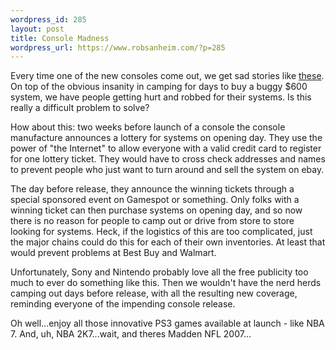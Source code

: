 ```yaml
--- 
wordpress_id: 285
layout: post
title: Console Madness
wordpress_url: https://www.robsanheim.com/?p=285
---
```

Every time one of the new consoles come out, we get sad stories like <a href="https://money.cnn.com/2006/11/17/news/companies/playstation_craziness/index.htm">these</a>.  On top of the obvious insanity in camping for days to buy a buggy $600 system, we have people getting hurt and robbed for their systems.  Is this really a difficult problem to solve?

How about this: two weeks before launch of a console the console manufacture announces a lottery for systems on opening day.  They use the power of "the Internet" to allow everyone with a valid credit card to register for one  lottery ticket.  They would have to cross check addresses and names to prevent people who just want to turn around and sell the system on ebay.

The day before release, they announce the winning tickets through a special sponsored event on Gamespot or something.  Only folks with a winning ticket can then purchase systems on opening day, and so now there is no reason for people to camp out or drive from store to store looking for systems.  Heck, if the logistics of this are too complicated, just the major chains could do this for each of their own inventories.  At least that would prevent problems at Best Buy and Walmart.

Unfortunately, Sony and Nintendo probably love all the free publicity too much to ever do something like this.  Then we wouldn't have the nerd herds camping out days before release, with all the resulting new coverage, reminding everyone of the impending console release.  

Oh well...enjoy all those innovative PS3 games available at launch - like NBA 7. And, uh, NBA 2K7...wait, and theres Madden NFL 2007...
